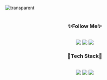 <!-- 헤더 -->
![transparent](https://capsule-render.vercel.app/api?type=transparent&fontColor=F9F54B&text=Welcome%10to%10my%10universe!&height=150&fontSize=60&desc=Enjoy%10Development&descAlignY=75&descAlign=60)
<br>
<br>


<div align="center">
  
### ✨Follow Me✨
<br>
<!-- gmail -->
<a href="mailto:﻿gag7ga@gmail.com?subject=안녕하세요. GitHub에서 보내는 메일입니다." target="_blank">
<img src="https://img.shields.io/badge/Gmail-EA4335?style=for-the-badge&logo=Gmail&logoColor=white"/></a>
<!-- notion -->
<a href="https://fixed-sprout-a1e.notion.site/EunYoung-Ryu-Frofile-c8f040dc00814146adc8a0e578f4b618" target="_blank">
<img src="https://img.shields.io/badge/Notion-ED2761?style=for-the-badge&logo=Notion&logoColor=white"/></a>
<!-- blog -->
<a href="https://fixed-sprout-a1e.notion.site/EunYoung-Ryu-Frofile-c8f040dc00814146adc8a0e578f4b618" target="_blank">
<img src="https://img.shields.io/badge/Blog-FFF000?style=for-the-badge&logo=Tistory&logoColor=white"/></a>
<br>


### 🚀Tech Stack🚀
<br>
<!-- java -->
<img src="https://img.shields.io/badge/JAVA-460856?style=for-the-badge&logo=Java&logoColor=white"/>
<!-- javaScipt -->
<img src="https://img.shields.io/badge/JavaScript-F7DF1E?style=for-the-badge&logo=JavaScript&logoColor=white"/>
<!-- spring -->
<img src="https://img.shields.io/badge/Spring-6DB33F?style=for-the-badge&logo=Spring&logoColor=white"/>

</div>

<!--
**OlttaeMelona/OlttaeMelona** is a ✨ _special_ ✨ repository because its `README.md` (this file) appears on your GitHub profile.

Here are some ideas to get you started:

- 🔭 I’m currently working on ...
- 🌱 I’m currently learning ...
- 👯 I’m looking to collaborate on ...
- 🤔 I’m looking for help with ...
- 💬 Ask me about ...
- 📫 How to reach me: ...
- 😄 Pronouns: ...
- ⚡ Fun fact: ...
-->
